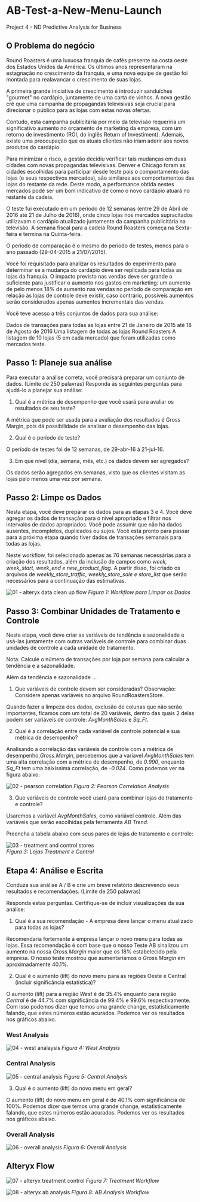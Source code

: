 # AB-Test-a-New-Menu-Launch
Project 4 - ND Predictive Analysis for Business


## O Problema do negócio
Round Roasters é uma luxuosa franquia de cafés presente na costa oeste dos Estados Unidos da América. Os últimos anos representaram na estagnação no crescimento da franquia, e uma nova equipe de gestão foi montada para realavancar o crescimento de suas lojas.

A primeira grande iniciativa de crescimento é introduzir sanduíches "gourmet" no cardápio, juntamente de uma carta de vinhos. A nova gestão crê que uma campanha de propagandas televisivas seja crucial para direcionar o público para as lojas com estas novas ofertas.

Contudo, esta campanha publicitária por meio da televisão requeriria um significativo aumento no orçamento de marketing da empresa, com um retorno de investimento (ROI, do inglês Return of Investiment). Ademais, existe uma preocupação que os atuais clientes não iriam aderir aos novos produtos do cardápio.

Para minimizar o risco, a gestão decidiu verificar tais mudanças em duas cidades com novas propagandas televisivas. Denver e Chicago foram as cidades escolhidas para participar desde teste pois o comportamento das lojas (e seus respectivos mercados), são similares aos comportamentos das lojas do restante da rede. Deste modo, a performance obtida nestes mercados pode ser um bom indicativo de como o novo cardápio atuará no restante da cadeia.

O teste fui executado em um período de 12 semanas (entre 29 de Abril de 2016 até 21 de Julho de 2016), onde cinco lojas nos mercados supracitados utilizavam o cardápio atualizado juntamente da campanha publicitária na televisão. A semana fiscal para a cadeia Round Roasters começa na Sexta-feira e termina na Quinta-feira.

O período de comparação é o mesmo do período de testes, menos para o ano passado (29-04-2015 a 21/07/2015).

Você foi requisitado para analizar os resultados do experimento para determinar se a mudança do cardápio deve ser replicada para todas as lojas da franquia. O impacto previsto nas vendas deve ser grande o suficiente para justificar o aumento nos gastos em marketing: um aumento de pelo menos 18% de aumento nas vendas no período de comparação em relação às lojas de controle deve existir, caso contrário, possíveis aumentos serão considerados apenas aumentos incrementais das vendas.

Você teve acesso a três conjuntos de dados para sua análise:

Dados de transações para todas as lojas entre 21 de Janeiro de 2015 até 18 de Agosto de 2016
Uma listagem de todas as lojas Round Roasters
A listagem de 10 lojas (5 em cada mercado) que foram utilizadas como mercados teste.

## Passo 1: Planeje sua análise
Para executar a análise correta, você precisará preparar um conjunto de dados. (Limite de 250 palavras)
Responda às seguintes perguntas para ajudá-lo a planejar sua análise:

1.	Qual é a métrica de desempenho que você usará para avaliar os resultados de seu teste?

A métrica que pode ser usada para a avaliação dos resultados é Gross Margin, pois dá possibilidade de analisar o desempenho das lojas.

2.	Qual é o período de teste?

O período de testes foi de 12 semanas, de 29-abr-16 à 21-jul-16.

3.	Em que nível (dia, semana, mês, etc.) os dados devem ser agregados?

Os dados serão agregados em semanas, visto que os clientes visitam as lojas pelo menos uma vez por semana.

## Passo 2: Limpe os Dados 
Nesta etapa, você deve preparar os dados para as etapas 3 e 4. Você deve agregar os dados de transação para o nível apropriado e filtrar nos intervalos de dados apropriados. Você pode assumir que não há dados ausentes, incompletos, duplicados ou sujos. Você está pronto para passar para a próxima etapa quando tiver dados de transações semanais para todas as lojas.

Neste workflow, foi selecionado apenas as 76 semanas necessárias para a criação dos resultados, além da inclusão de campos como *week, week_start, week_end e new_product_flag*. A partir disso, foi criado os arquivos de *weekly_store_traffic, weekly_store_sale e store_list* que serão necessários para a continuação das estimativas.

![01 - alteryx data clean up flow](https://user-images.githubusercontent.com/34245933/51574718-25d2a400-1e96-11e9-8cae-fce0fcc8d5cb.PNG)
*Figura 1: Workflow para Limpar os Dados*


## Passo 3: Combinar Unidades de Tratamento e Controle
Nesta etapa, você deve criar as variáveis de tendência e sazonalidade e usá-las juntamente com outras variáveis de controle para combinar duas unidades de controle a cada unidade de tratamento. 

Nota: Calcule o número de transações por loja por semana para calcular a tendência e a sazonalidade.

Além da tendência e sazonalidade ...

1.	Que variáveis de controle devem ser consideradas? Observação: Considere apenas variáveis no arquivo RoundRoastersStore.

Quando fazer a limpeza dos dados, exclusão de colunas que não serão importantes, ficamos com um total de 20 variáveis, dentro das quais 2 delas podem ser variáveis de controle: *AvgMonthSales* e *Sq_Ft*.

2.	Qual é a correlação entre cada variável de controle potencial e sua métrica de desempenho?

Analisando a correlação das variáveis de controle com a métrica de desempenho,*Gross.Margin*, percebemos que a varíavel *AvgMonthSales* tem uma alta correlação com a métrica de desempenho, de *0.990*, enquanto *Sq_Ft* tem uma baixíssima correlação, de *-0.024*. Como podemos ver na figura abaixo:

![02 - pearson correlation](https://user-images.githubusercontent.com/34245933/51574841-b6a97f80-1e96-11e9-8f21-b47af48bf443.PNG)
*Figura 2: Pearson Correlation Analysis*

3.	Que variáveis de controle você usará para combinar lojas de tratamento e controle?

Usaremos a variável *AvgMonthSales*, como variável controle. Além das variáveis que serão escolhidas pela ferramenta *AB Trend*.

Preencha a tabela abaixo com seus pares de lojas de tratamento e controle:

![03 - treatment and control stores](https://user-images.githubusercontent.com/34245933/51604292-7a583c80-1ef3-11e9-90b7-952401005c0e.png)  
*Figura 3: Lojas Treatment e Control*

## Etapa 4: Análise e Escrita
Conduza sua análise A / B e crie um breve relatório descrevendo seus resultados e recomendações. (Limite de 250 palavras)

Responda estas perguntas. Certifique-se de incluir visualizações da sua análise:

1.	Qual é a sua recomendação - A empresa deve lançar o menu atualizado para todas as lojas?

Recomendaria fortemente à empresa lançar o novo menu para todas as lojas. Essa recomendação é com base que o nosso Teste AB sinalizou um aumento na nossa *Gross.Margin* maior que os 18% estabelecido pela empresa. O nosso teste mostrou que aumentaríamos o *Gross.Margin* em aproximadamente 40.1%.

2.	Qual é o aumento (lift) do novo menu para as regiões Oeste e Central (incluir significância estatística)?

O aumento (lift) para a região *West* é de 35.4% enquanto para região *Central* é de 44.7% com significância de 99.4% e 99.6% respectivamente. Com isso podemos dizer que temos uma grande change, estatisticamente falando, que estes números estão acurados. Podemos ver os resultados nos gráficos abaixo.

### West Analysis
![04 - west analaysis](https://user-images.githubusercontent.com/34245933/51605951-a83f8000-1ef7-11e9-9895-8ca5f3d9b7cf.PNG)
*Figura 4: West Analysis*

### Central Analysis
![05 - central analysis](https://user-images.githubusercontent.com/34245933/51605964-aecdf780-1ef7-11e9-8257-601ccf6563b3.PNG)
*Figura 5: Central Analysis*

3.	Qual é o aumento (lift) do novo menu em geral?

O aumento (lift) do novo menu em geral é de 40.1% com significância de 100%. Podemos dizer que temos uma grande change, estatisticamente falando, que estes números estão acurados. Podemos ver os resultados nos gráficos abaixo.

### Overall Analysis
![06 - overall analysis](https://user-images.githubusercontent.com/34245933/51605729-061f9800-1ef7-11e9-981d-b61ca8fc9cf4.PNG)
*Figura 6: Overall Analysis*

## Alteryx Flow

![07 - alteryx treatment control](https://user-images.githubusercontent.com/34245933/51606288-a4602d80-1ef8-11e9-98b5-0cb6020aef19.PNG)
*Figura 7: Treatment Workflow*

![08 - alteryx ab analysis](https://user-images.githubusercontent.com/34245933/51606324-bb9f1b00-1ef8-11e9-94c7-da4dd08f1ed2.PNG)
*Figura 8: AB Analysis Workflow*

